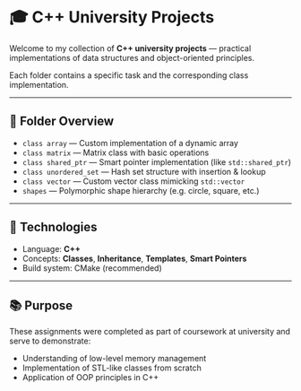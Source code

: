 # 🎓 C++ University Projects

Welcome to my collection of **C++ university projects** — practical implementations of data structures and object-oriented principles.

Each folder contains a specific task and the corresponding class implementation.

---

## 📁 Folder Overview

- `class array` — Custom implementation of a dynamic array
- `class matrix` — Matrix class with basic operations
- `class shared_ptr` — Smart pointer implementation (like `std::shared_ptr`)
- `class unordered_set` — Hash set structure with insertion & lookup
- `class vector` — Custom vector class mimicking `std::vector`
- `shapes` — Polymorphic shape hierarchy (e.g. circle, square, etc.)

---

## 🚀 Technologies
- Language: **C++**
- Concepts: **Classes**, **Inheritance**, **Templates**, **Smart Pointers**
- Build system: CMake (recommended)

---

## 📚 Purpose
These assignments were completed as part of coursework at university and serve to demonstrate:
- Understanding of low-level memory management
- Implementation of STL-like classes from scratch
- Application of OOP principles in C++


